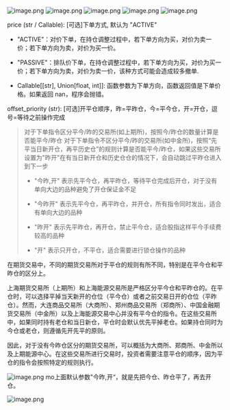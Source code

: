![image.png](https://gitee.com/hxc8/images10/raw/master/img/202411291737277.png)
![image.png](https://gitee.com/hxc8/images10/raw/master/img/202411291738974.png)
![image.png](https://gitee.com/hxc8/images10/raw/master/img/202411291739128.png)
![image.png](https://gitee.com/hxc8/images10/raw/master/img/202411291741733.png)
![image.png](https://gitee.com/hxc8/images10/raw/master/img/202411291743145.png)

price (str / Callable): [可选]下单方式, 默认为 "ACTIVE"

- "ACTIVE"：对价下单，在持仓调整过程中，若下单方向为买，对价为卖一价；若下单方向为卖，对价为买一价。
    
- "PASSIVE"：排队价下单，在持仓调整过程中，若下单方向为买，对价为买一价；若下单方向为卖，对价为卖一价，该种方式可能会造成较多撤单.
    
- Callable[[str], Union[float, int]]: 函数参数为下单方向，函数返回值是下单价格。如果返回 nan，程序会抛错。
    

offset_priority (str): [可选]开平仓顺序，昨=平昨仓，今=平今仓，开=开仓，逗号=等待之前操作完成

> 对于下单指令区分平今/昨的交易所(如上期所)，按照今/昨仓的数量计算是否能平今/昨仓 对于下单指令不区分平今/昨的交易所(如中金所)，按照“先平当日新开仓，再平历史仓”的规则计算是否能平今/昨仓，如果这些交易所设置为"昨开"在有当日新开仓和历史仓仓的情况下，会自动跳过平昨仓进入到下一步
> 
> - "今昨,开" 表示先平今仓，再平昨仓，等待平仓完成后开仓，对于没有单向大边的品种避免了开仓保证金不足
>     
> - "今昨开" 表示先平今仓，再平昨仓，并开仓，所有指令同时发出，适合有单向大边的品种
>     
> - "昨开" 表示先平昨仓，再开仓，禁止平今仓，适合股指这样平今手续费较高的品种
>     
> - "开" 表示只开仓，不平仓，适合需要进行锁仓操作的品种



在期货交易中，不同的期货交易所对于平仓的规则有所不同，特别是在平今仓和平昨仓的区分上。

上海期货交易所（上期所）和上海能源交易所是严格区分平今仓和平昨仓的。在平仓时，可以选择平掉当天新开的仓位（平今仓）或者之前交易日开的仓位（平昨仓）。然而，大连商品交易所（大商所）、郑州商品交易所（郑商所）、中国金融期货交易所（中金所）以及上海能源交易中心并没有平今仓的指令。在这些交易所中，如果同时持有老仓和当日新仓，平仓时会默认优先平掉老仓。如果持仓同时为今仓或老仓，则遵循先开先平的原则。

因此，对于没有今昨仓区分的期货交易所，可以概括为大商所、郑商所、中金所以及上期能源中心。在这些交易所进行交易时，投资者需要注意平仓的顺序，因为平仓的指令会按照特定的规则执行。





![image.png](https://gitee.com/hxc8/images10/raw/master/img/202411291744369.png)
mo上面默认参数"今昨,开“，就是先把今仓、昨仓平了，再去开仓。

![image.png](https://gitee.com/hxc8/images10/raw/master/img/202411291751844.png)
